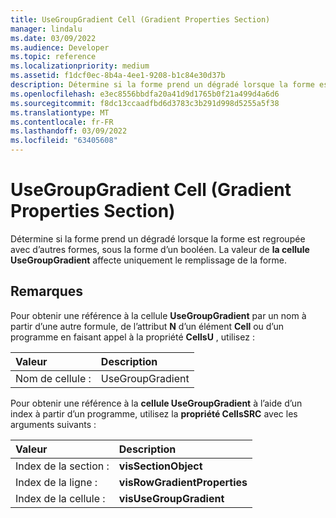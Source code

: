 ```yaml
---
title: UseGroupGradient Cell (Gradient Properties Section)
manager: lindalu
ms.date: 03/09/2022
ms.audience: Developer
ms.topic: reference
ms.localizationpriority: medium
ms.assetid: f1dcf0ec-8b4a-4ee1-9208-b1c84e30d37b
description: Détermine si la forme prend un dégradé lorsque la forme est regroupée avec d’autres formes, sous la forme d’un booléen. La valeur de la cellule UseGroupGradient affecte uniquement le remplissage de la forme.
ms.openlocfilehash: e3ec8556bbdfa20a41d9d1765b0f21a499d4a6d6
ms.sourcegitcommit: f8dc13ccaadfbd6d3783c3b291d998d5255a5f38
ms.translationtype: MT
ms.contentlocale: fr-FR
ms.lasthandoff: 03/09/2022
ms.locfileid: "63405608"
---
```

# <a name="usegroupgradient-cell-gradient-properties-section"></a>UseGroupGradient Cell (Gradient Properties Section)

Détermine si la forme prend un dégradé lorsque la forme est regroupée avec d’autres formes, sous la forme d’un booléen. La valeur de **la cellule UseGroupGradient** affecte uniquement le remplissage de la forme.
  
## <a name="remarks"></a>Remarques

Pour obtenir une référence à la cellule **UseGroupGradient** par un nom à partir d’une autre formule, de l’attribut **N** d’un élément **Cell** ou d’un programme en faisant appel à la propriété **CellsU** , utilisez :
  
|**Valeur**|**Description**|
|:-----|:-----|
| Nom de cellule :  <br/> | UseGroupGradient  <br/> |

Pour obtenir une référence à la **cellule UseGroupGradient** à l’aide d’un index à partir d’un programme, utilisez la **propriété CellsSRC** avec les arguments suivants :
  
|**Valeur**|**Description**|
|:-----|:-----|
| Index de la section :  <br/> |**visSectionObject** <br/> |
| Index de la ligne :  <br/> |**visRowGradientProperties** <br/> |
| Index de la cellule :  <br/> |**visUseGroupGradient** <br/> |
